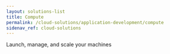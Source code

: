 ```yaml
---
layout: solutions-list
title: Compute
permalink: /cloud-solutions/application-development/compute
sidenav_ref: cloud-solutions
---
```

Launch, manage, and scale your machines